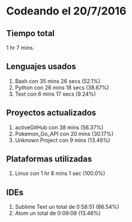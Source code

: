 # Codeando el 20/7/2016

## Tiempo total
1 hr 7 mins.

## Lenguajes usados
1. Bash con 35 mins 26 secs (52.1%)
1. Python con 26 mins 18 secs (38.67%)
1. Text con 6 mins 17 secs (9.24%)

## Proyectos actualizados
1. activeGitHub con 38 mins (56.37%)
1. Pokemon_Go_API con 20 mins (30.17%)
1. Unknown Project con 9 mins (13.46%)

## Plataformas utilizadas
1. Linux con 1 hr 8 mins 1 sec (100.0%)

## IDEs
1. Sublime Text un total de 0:58:51 (86.54%)
1. Atom un total de 0:09:09 (13.46%)
